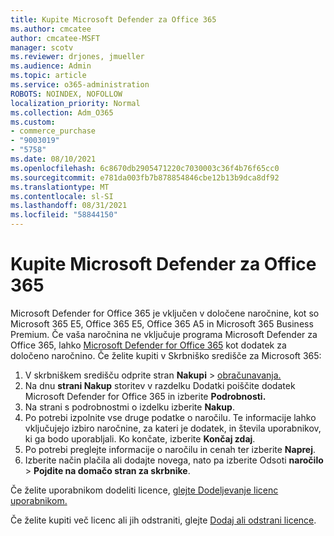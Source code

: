 ```yaml
---
title: Kupite Microsoft Defender za Office 365
ms.author: cmcatee
author: cmcatee-MSFT
manager: scotv
ms.reviewer: drjones, jmueller
ms.audience: Admin
ms.topic: article
ms.service: o365-administration
ROBOTS: NOINDEX, NOFOLLOW
localization_priority: Normal
ms.collection: Adm_O365
ms.custom:
- commerce_purchase
- "9003019"
- "5758"
ms.date: 08/10/2021
ms.openlocfilehash: 6c8670db2905471220c7030003c36f4b76f65cc0
ms.sourcegitcommit: e781da003fb7b878854846cbe12b13b9dca8df92
ms.translationtype: MT
ms.contentlocale: sl-SI
ms.lasthandoff: 08/31/2021
ms.locfileid: "58844150"
---
```

# <a name="purchase-microsoft-defender-for-office-365"></a>Kupite Microsoft Defender za Office 365

Microsoft Defender for Office 365 je vključen v določene naročnine, kot so Microsoft 365 E5, Office 365 E5, Office 365 A5 in Microsoft 365 Business Premium. Če vaša naročnina ne vključuje programa Microsoft Defender za Office 365, lahko [Microsoft Defender for Office 365](https://docs.microsoft.com/microsoft-365/security/office-365-security/office-365-atp) kot dodatek za določeno naročnino. Če želite kupiti v Skrbniško središče za Microsoft 365:

1. V skrbniškem središču odprite stran **Nakupi**  >  [obračunavanja.](https://go.microsoft.com/fwlink/p/?linkid=868433)
2. Na dnu **strani Nakup** storitev  v razdelku Dodatki poiščite dodatek Microsoft Defender for Office 365 in izberite **Podrobnosti.**
3. Na strani s podrobnostmi o izdelku izberite **Nakup**.
4. Po potrebi izpolnite vse druge podatke o naročilu. Te informacije lahko vključujejo izbiro naročnine, za kateri je dodatek, in števila uporabnikov, ki ga bodo uporabljali. Ko končate, izberite **Končaj zdaj**.
5. Po potrebi preglejte informacije o naročilu in cenah ter izberite **Naprej**.
6. Izberite način plačila ali dodajte novega, nato pa izberite Odsoti **naročilo**  >  **Pojdite na domačo stran za skrbnike**.

Če želite uporabnikom dodeliti licence, [glejte Dodeljevanje licenc uporabnikom.](https://docs.microsoft.com/microsoft-365/admin/manage/assign-licenses-to-users)

Če želite kupiti več licenc ali jih odstraniti, glejte [Dodaj ali odstrani licence](https://docs.microsoft.com/microsoft-365/commerce/licenses/buy-licenses#buy-or-remove-licenses-for-your-business-subscription).